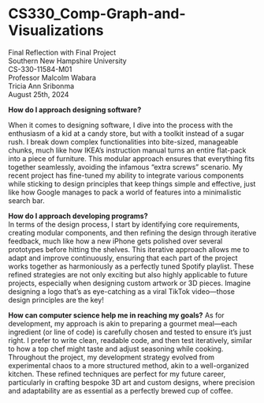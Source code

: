 # CS330_Comp-Graph-and-Visualizations<br>
Final Reflection with Final Project<br>
Southern New Hampshire University<br>
CS-330-11584-M01<br>
Professor Malcolm Wabara<br>
Tricia Ann Sribonma<br>
August 25th, 2024
<p>
  
</p><b>How do I approach designing software?</b><br><p></p>
When it comes to designing software, I dive into the process with the enthusiasm of a kid at a candy store, but with a toolkit instead of a sugar rush. I break down complex functionalities into bite-sized, manageable chunks, much like how IKEA’s instruction manual turns an entire flat-pack into a piece of furniture. This modular approach ensures that everything fits together seamlessly, avoiding the infamous “extra screws” scenario. My recent project has fine-tuned my ability to integrate various components while sticking to design principles that keep things simple and effective, just like how Google manages to pack a world of features into a minimalistic search bar.<p></p>

<b>How do I approach developing programs?</b><br>
In terms of the design process, I start by identifying core requirements, creating modular components, and then refining the design through iterative feedback, much like how a new iPhone gets polished over several prototypes before hitting the shelves. This iterative approach allows me to adapt and improve continuously, ensuring that each part of the project works together as harmoniously as a perfectly tuned Spotify playlist. These refined strategies are not only exciting but also highly applicable to future projects, especially when designing custom artwork or 3D pieces. Imagine designing a logo that’s as eye-catching as a viral TikTok video—those design principles are the key!<p></p>

<b>How can computer science help me in reaching my goals?</b>
As for development, my approach is akin to preparing a gourmet meal—each ingredient (or line of code) is carefully chosen and tested to ensure it’s just right. I prefer to write clean, readable code, and then test iteratively, similar to how a top chef might taste and adjust seasoning while cooking. Throughout the project, my development strategy evolved from experimental chaos to a more structured method, akin to a well-organized kitchen. These refined techniques are perfect for my future career, particularly in crafting bespoke 3D art and custom designs, where precision and adaptability are as essential as a perfectly brewed cup of coffee.



